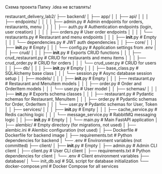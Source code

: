 Схема проекта
Папку .idea не вставлять!

restaurant_delivery_lab2/
├── backend/
│   ├── app/
│   │   ├── api/
│   │   │   ├── endpoints/
│   │   │   │   ├── admin.py        # Admin endpoints for orders, restaurants, menu
│   │   │   │   ├── auth.py         # Authentication endpoints (login, user creation)
│   │   │   │   ├── orders.py       # User order endpoints
│   │   │   │   └── restaurants.py  # Restaurant and menu endpoints
│   │   │   ├── __init__.py         # Empty
│   │   │   └── dependencies.py     # JWT auth dependencies
│   │   ├── core/
│   │   │   ├── __init__.py         # Empty
│   │   │   └── config.py          # Application settings from .env
│   │   ├── crud/
│   │   │   ├── __init__.py         # Exports CRUD functions
│   │   │   ├── crud_restaurant.py  # CRUD for restaurants and menu items
│   │   │   ├── crud_order.py       # CRUD for orders
│   │   │   └── crud_user.py        # CRUD for users
│   │   ├── db/
│   │   │   ├── __init__.py         # Empty
│   │   │   ├── base_class.py      # SQLAlchemy base class
│   │   │   └── session.py         # Async database session setup
│   │   ├── models/
│   │   │   ├── __init__.py         # Empty
│   │   │   ├── restaurant.py      # Restaurant and MenuItem models
│   │   │   ├── order.py           # Order and OrderItem models
│   │   │   └── user.py            # User model
│   │   ├── schemas/
│   │   │   ├── __init__.py         # Exports schema classes
│   │   │   ├── restaurant.py      # Pydantic schemas for Restaurant, MenuItem
│   │   │   ├── order.py           # Pydantic schemas for Order, OrderItem
│   │   │   └── user.py            # Pydantic schemas for User, Token
│   │   ├── services/
│   │   │   ├── __init__.py         # Empty
│   │   │   ├── cache_service.py   # Redis caching logic
│   │   │   └── message_service.py # RabbitMQ messaging logic
│   │   ├── __init__.py            # Empty
│   │   └── main.py               # Main FastAPI application
│   ├── alembic/                  # Empty directory (for migrations, not used)
│   ├── alembic.ini               # Alembic configuration (not used)
│   ├── Dockerfile                # Dockerfile for backend image
│   ├── requirements.txt          # Python dependencies for backend
│   └── .env                      # Environment variables (not committed)
├── client/
│   ├── __init__.py               # Empty
│   ├── admin.py                 # Admin CLI client
│   ├── client.py                # User CLI client
│   ├── requirements.txt         # Python dependencies for client
│   └── .env                     # Client environment variables
├── database/
│   └── init_db.sql              # SQL script for database initialization
└── docker-compose.yml           # Docker Compose for all services
